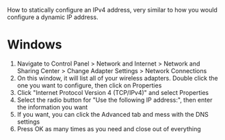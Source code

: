 How to statically configure an IPv4 address, very similar to how you would configure a dynamic IP address.

# Windows
1. Navigate to Control Panel > Network and Internet > Network and Sharing Center > Change Adapter Settings > Network Connections
2. On this window, it will list all of your wireless adapters. Double click the one you want to configure, then click on Properties
3. Click "Internet Protocol Version 4 (TCP/IPv4)" and select Properties
4. Select the radio button for "Use the following IP address:", then enter the information you want
5. If you want, you can click the Advanced tab and mess with the DNS settings
6. Press OK as many times as you need and close out of everything